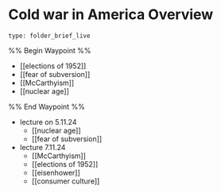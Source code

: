 # Cold war in America Overview
 
```ccard
type: folder_brief_live
```
%% Begin Waypoint %%
- [[elections of 1952]]
- [[fear of subversion]]
- [[McCarthyism]]
- [[nuclear age]]

%% End Waypoint %%
 
 - lecture on 5.11.24
	 - [[nuclear age]]
	 - [[fear of subversion]]
 - lecture 7.11.24
	 - [[McCarthyism]]
	 - [[elections of 1952]]
	 - [[eisenhower]]
	 - [[consumer culture]]